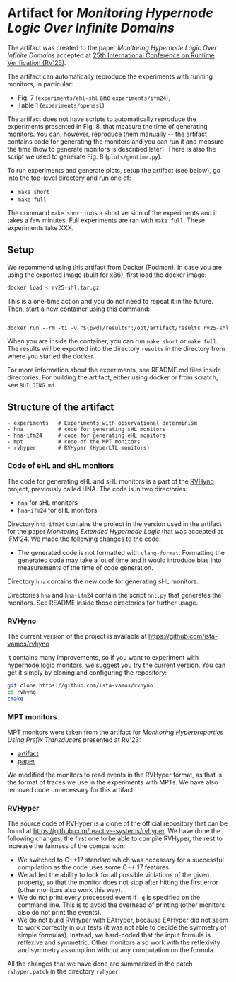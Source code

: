 # Artifact for *Monitoring Hypernode Logic Over Infinite Domains*

The artifact was created to the paper *Monitoring Hypernode Logic Over Infinite Domains*
accepted at
[25th International Conference on Runtime Verification (RV'25)](https://rv25.isec.tugraz.at/).

The artifact can automatically reproduce the experiments with running monitors,
in particular:
 - Fig. 7 (`experiments/ehl-shl` and `experiments/ifm24`),
 - Table 1 (`experiments/openssl`)

The artifact does not have scripts to automatically reproduce the experiments presented
in Fig. 8. that measure the time of generating monitors.
You can, however, reproduce them manually -- the artifact contains code for generating the monitors
and you can run it and measure the time (how to generate monitors is described later).
There is also the script we used to generate Fig. 8 (`plots/gentime.py`).

To run experiments and generate plots, setup the artifact (see below),
go into the top-level directory and run one of:

 - `make short`
 - `make full`

The command `make short` runs a short version of the experiments and it takes a few minutes.
Full experiments are ran with `make full`. These experiments take XXX.

## Setup

We recommend using this artifact from Docker (Podman).
In case you are using the exported image (built for x86),
first load the docker image:

```sh
docker load < rv25-shl.tar.gz
```

This is a one-time action and you do not need to repeat it in the future.
Then, start a new container using this command:

```

docker run --rm -ti -v "$(pwd)/results":/opt/artifact/results rv25-shl
```

When you are inside the container, you can run `make short` or `make full`.
The results will be exported into the directory `results` in the directory
from where you started the docker.

For more information about the experiments, see README.md files inside directories.
For building the artifact, either using docker or from scratch, see `BUILDING.md`.


## Structure of the artifact

```
- experiments   # Experiments with observational determinism
- hna           # code for generating sHL monitors
- hna-ifm24     # code for generating eHL monitors
- mpt           # code of the MPT monitors
- rvhyper       # RVHyper (HyperLTL monitors)
```

### Code of eHL and sHL monitors

The code for generating eHL and sHL monitors is a part of the
[RVHyno](https://github.com/ista-vamos/rvhyno) project, previously called HNA.
The code is in two directories:
 - `hna`        for sHL monitors
 - `hna-ifm24`  for eHL monitors

Directory `hna-ifm24` contains the project in the version used in the artifact
for the paper _Monitoring Extended Hypernode Logic_ that was accepted at iFM'24.
We made the following changes to the code:

- The generated code is not formatted with `clang-format`. Formatting the generated
  code may take a lot of time and it would introduce bias into measurements of the time
  of code generation.

Directory `hna` contains the new code for generating sHL monitors.

Directories `hna` and `hna-ifm24` contain the script `hnl.py` that generates the monitors.
See README inside those directories for further usage.

### RVHyno

The current version of the project is available at
<https://github.com/ista-vamos/rvhyno>

it contains many improvements, so if you want to experiment with hypernode logic monitors,
we suggest you try the current version.
You can get it simply by cloning and configuring the repository:

```sh
git clone https://github.com/ista-vamos/rvhyno
cd rvhyno
cmake .
```

### MPT monitors

MPT monitors were taken from the artifact for _Monitoring Hyperproperties Using Prefix Transducers_
presented at RV'23:

 - [artifact](https://doi.org/10.5281/zenodo.8191722)
 - [paper](https://link.springer.com/chapter/10.1007/978-3-031-44267-4_9)

We modified the monitors to read events in the RVHyper format, as that is the format of traces
we use in the experiments with MPTs. We have also removed code unnecessary for this artifact.


### RVHyper

The source code of RVHyper is a clone of the official repository that can be found
at <https://github.com/reactive-systems/rvhyper>.
We have done the following changes, the first one to be able to compile RVHyper,
the rest to increase the fairness of the comparison:

- We switched to C++17 standard which was necessary for a successful compilation as the code uses
   some C++ 17 features.
- We added the ability to look for all possible violations of the given property, so that the monitor
   does not stop after hitting the first error (other monitors also work this way).
- We do not print every processed event if `-q` is specified on the command line. This is to avoid the overhead of printing (other monitors also do not print the events).
- We do not build RVHyper with EAHyper, because EAHyper did not seem to work correctly in our tests (it was not able to decide the symmetry of simple formulas).
   Instead, we hard-coded that the input formula is reflexive and symmetric. Other monitors also work with the reflexivity and symmetry assumption without any computation on the formula.

All the changes that we have done are summarized in the patch `rvhyper.patch` in the directory `rvhyper`.

